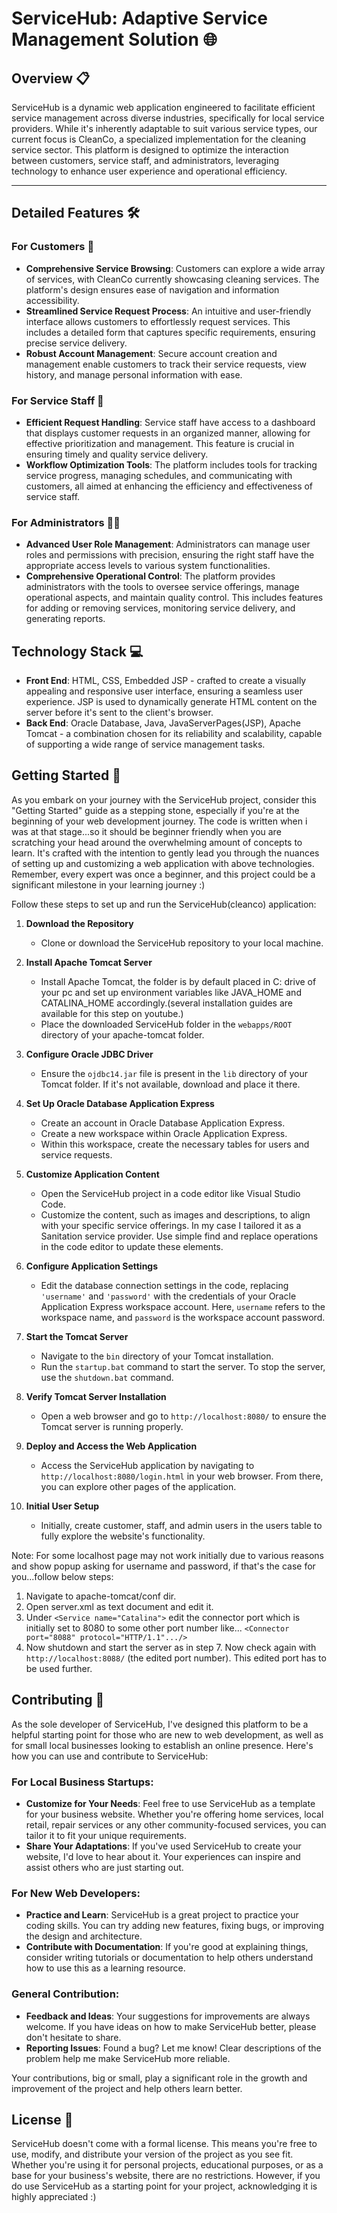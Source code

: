 # ServiceHub: Adaptive Service Management Solution 🌐

## Overview 📋
ServiceHub is a dynamic web application engineered to facilitate efficient service management across diverse industries, specifically for local service providers. While it's inherently adaptable to suit various service types, our current focus is CleanCo, a specialized implementation for the cleaning service sector. This platform is designed to optimize the interaction between customers, service staff, and administrators, leveraging technology to enhance user experience and operational efficiency.    

---

## Detailed Features 🛠️

### For Customers 👥
- **Comprehensive Service Browsing**: Customers can explore a wide array of services, with CleanCo currently showcasing cleaning services. The platform's design ensures ease of navigation and information accessibility.
- **Streamlined Service Request Process**: An intuitive and user-friendly interface allows customers to effortlessly request services. This includes a detailed form that captures specific requirements, ensuring precise service delivery.
- **Robust Account Management**: Secure account creation and management enable customers to track their service requests, view history, and manage personal information with ease.

### For Service Staff 👷
- **Efficient Request Handling**: Service staff have access to a dashboard that displays customer requests in an organized manner, allowing for effective prioritization and management. This feature is crucial in ensuring timely and quality service delivery.
- **Workflow Optimization Tools**: The platform includes tools for tracking service progress, managing schedules, and communicating with customers, all aimed at enhancing the efficiency and effectiveness of service staff.

### For Administrators 🧑‍💼
- **Advanced User Role Management**: Administrators can manage user roles and permissions with precision, ensuring the right staff have the appropriate access levels to various system functionalities.
- **Comprehensive Operational Control**: The platform provides administrators with the tools to oversee service offerings, manage operational aspects, and maintain quality control. This includes features for adding or removing services, monitoring service delivery, and generating reports.


## Technology Stack 💻
- **Front End**: HTML, CSS, Embedded JSP - crafted to create a visually appealing and responsive user interface, ensuring a seamless user experience. JSP is used to dynamically generate HTML content on the server before it's sent to the client's browser.
- **Back End**: Oracle Database, Java, JavaServerPages(JSP), Apache Tomcat - a combination chosen for its reliability and scalability, capable of supporting a wide range of service management tasks.


## Getting Started 🚀
As you embark on your journey with the ServiceHub project, consider this "Getting Started" guide as a stepping stone, especially if you're at the beginning of your web development journey. The code is written when i was at that stage...so it should be beginner friendly when you are scratching your head around the overwhelming amount of concepts to learn. It's crafted with the intention to gently lead you through the nuances of setting up and customizing a web application with above technologies. Remember, every expert was once a beginner, and this project could be a significant milestone in your learning journey :)

Follow these steps to set up and run the ServiceHub(cleanco) application:

1. **Download the Repository**
   - Clone or download the ServiceHub repository to your local machine.

2. **Install Apache Tomcat Server**
   - Install Apache Tomcat, the folder is by default placed in C: drive of your pc and set up environment variables like JAVA_HOME and CATALINA_HOME accordingly.(several installation guides are available for this step on youtube.)
   - Place the downloaded ServiceHub folder in the `webapps/ROOT` directory of your apache-tomcat folder.

3. **Configure Oracle JDBC Driver**
   - Ensure the `ojdbc14.jar` file is present in the `lib` directory of your Tomcat folder. If it's not available, download and place it there.

4. **Set Up Oracle Database Application Express**
   - Create an account in Oracle Database Application Express.
   - Create a new workspace within Oracle Application Express.
   - Within this workspace, create the necessary tables for users and service requests.

5. **Customize Application Content**
   - Open the ServiceHub project in a code editor like Visual Studio Code.
   - Customize the content, such as images and descriptions, to align with your specific service offerings. In my case I tailored it as a Sanitation service provider. Use simple find and replace operations in the code editor to update these elements.

6. **Configure Application Settings**
   - Edit the database connection settings in the code, replacing `'username'` and `'password'` with the credentials of your Oracle Application Express workspace account. Here, `username` refers to the workspace name, and `password` is the workspace account password.

7. **Start the Tomcat Server**
   - Navigate to the `bin` directory of your Tomcat installation.
   - Run the `startup.bat` command to start the server. To stop the server, use the `shutdown.bat` command.

8. **Verify Tomcat Server Installation**
   - Open a web browser and go to `http://localhost:8080/` to ensure the Tomcat server is running properly.

9. **Deploy and Access the Web Application**
   - Access the ServiceHub application by navigating to `http://localhost:8080/login.html` in your web browser. From there, you can explore other pages of the application.

10. **Initial User Setup**
    - Initially, create customer, staff, and admin users in the users table to fully explore the website's functionality.
  
Note: 
For some localhost page may not work initially due to various reasons and show popup asking for username and password, if that's the case for you...follow below steps:
1. Navigate to apache-tomcat/conf dir.
2. Open server.xml as text document and edit it.
3. Under `<Service name="Catalina">` edit the connector port which is initially set to 8080 to some other port number like... `<Connector port="8088" protocol="HTTP/1.1".../>`
4. Now shutdown and start the server as in step 7. Now check again with `http://localhost:8088/` (the edited port number). This edited port has to be used further.


## Contributing 🤝

As the sole developer of ServiceHub, I've designed this platform to be a helpful starting point for those who are new to web development, as well as for small local businesses looking to establish an online presence. Here's how you can use and contribute to ServiceHub:

### For Local Business Startups:
- **Customize for Your Needs**: Feel free to use ServiceHub as a template for your business website. Whether you're offering home services, local retail, repair services or any other community-focused services, you can tailor it to fit your unique requirements.
- **Share Your Adaptations**: If you've used ServiceHub to create your website, I'd love to hear about it. Your experiences can inspire and assist others who are just starting out.

### For New Web Developers:
- **Practice and Learn**: ServiceHub is a great project to practice your coding skills. You can try adding new features, fixing bugs, or improving the design and architecture.
- **Contribute with Documentation**: If you're good at explaining things, consider writing tutorials or documentation to help others understand how to use this as a learning resource.

### General Contribution:
- **Feedback and Ideas**: Your suggestions for improvements are always welcome. If you have ideas on how to make ServiceHub better, please don't hesitate to share.
- **Reporting Issues**: Found a bug? Let me know! Clear descriptions of the problem help me make ServiceHub more reliable.

Your contributions, big or small, play a significant role in the growth and improvement of the project and help others learn better.    

## License 📄

ServiceHub doesn't come with a formal license. This means you're free to use, modify, and distribute your version of the project as you see fit. Whether you're using it for personal projects, educational purposes, or as a base for your business's website, there are no restrictions. However, if you do use ServiceHub as a starting point for your project, acknowledging it is highly appreciated :)
